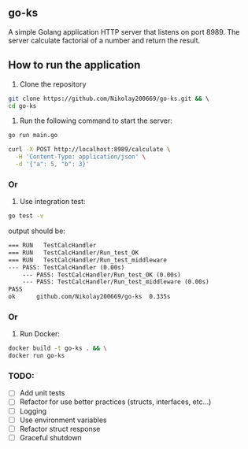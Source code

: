 ## go-ks

A simple Golang application
HTTP server that listens on port 8989.
The server calculate factorial of a number and return the result.

## How to run the application
1. Clone the repository
```bash
git clone https://github.com/Nikolay200669/go-ks.git && \ 
cd go-ks
```

1. Run the following command to start the server:
```bash
go run main.go
```

```bash
curl -X POST http://localhost:8989/calculate \
  -H 'Content-Type: application/json' \
  -d '{"a": 5, "b": 3}'
```

### Or
1. Use integration test:
```bash
go test -v
```
output should be:
```txt
=== RUN   TestCalcHandler
=== RUN   TestCalcHandler/Run_test_OK
=== RUN   TestCalcHandler/Run_test_middleware
--- PASS: TestCalcHandler (0.00s)
    --- PASS: TestCalcHandler/Run_test_OK (0.00s)
    --- PASS: TestCalcHandler/Run_test_middleware (0.00s)
PASS
ok      github.com/Nikolay200669/go-ks  0.335s

```

### Or

1. Run Docker:
```bash
docker build -t go-ks . && \
docker run go-ks
```

### TODO:
- [ ] Add unit tests
- [ ] Refactor for use better practices (structs, interfaces, etc...)
- [ ] Logging
- [ ] Use environment variables
- [ ] Refactor struct response
- [ ] Graceful shutdown